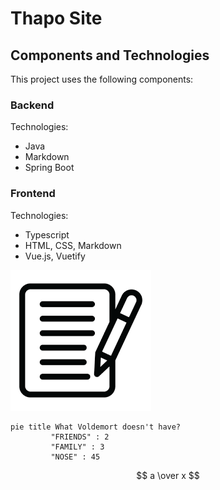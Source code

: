 # Thapo Site

## Components and Technologies

This project uses the following components:

### Backend

Technologies:

- Java
- Markdown
- Spring Boot

### Frontend

Technologies:

- Typescript
- HTML, CSS, Markdown
- Vue.js, Vuetify

![test.png](test.png)

```mermaid
pie title What Voldemort doesn't have?
         "FRIENDS" : 2
         "FAMILY" : 3
         "NOSE" : 45
```

$$
a \over x
$$
